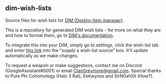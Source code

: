 ## dim-wish-lists
Source files for wish lists for [DIM (Destiny Item manager)](https://github.com/DestinyItemManager).

This is a repository for generated DIM wish lists - for more on what they are and how to format them, go to [DIM's documentation](https://github.com/DestinyItemManager/DIM/blob/master/docs/COMMUNITY_CURATIONS.md).

To integrate this into your DIM, simply go to settings, click the wish-list tab and enter [this link](https://raw.githubusercontent.com/ClanGreymore/dim-wish-lists/main/PvP_Wishlist.txt) into the "supply a wish-list source" box. It'll update automatically as we make changes.

To request a weapon or make suggestions, contact me on Discord (GoogleAssistant#0001) or email ClanGreymore@gmail.com.
Special thanks to Pure Phi Cohomology (Halo 3 Rat), Eekwynox and SirN0ahl0t (How?).
